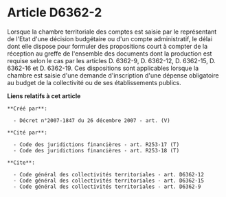 # Article D6362-2

Lorsque la chambre territoriale des comptes est saisie par le représentant de l'Etat d'une décision budgétaire ou d'un compte
administratif, le délai dont elle dispose pour formuler des propositions court à compter de la réception au greffe de
l'ensemble des documents dont la production est requise selon le cas par les articles D. 6362-9, D. 6362-12, D. 6362-15, D.
6362-16 et D. 6362-19. Ces dispositions sont applicables lorsque la chambre est saisie d'une demande d'inscription d'une
dépense obligatoire au budget de la collectivité ou de ses établissements publics.

**Liens relatifs à cet article**

	**Créé par**:

	  - Décret n°2007-1847 du 26 décembre 2007 - art. (V)

	**Cité par**:

	  - Code des juridictions financières - art. R253-17 (T)
	  - Code des juridictions financières - art. R253-18 (T)

	**Cite**:

	  - Code général des collectivités territoriales - art. D6362-12
	  - Code général des collectivités territoriales - art. D6362-15
	  - Code général des collectivités territoriales - art. D6362-9

